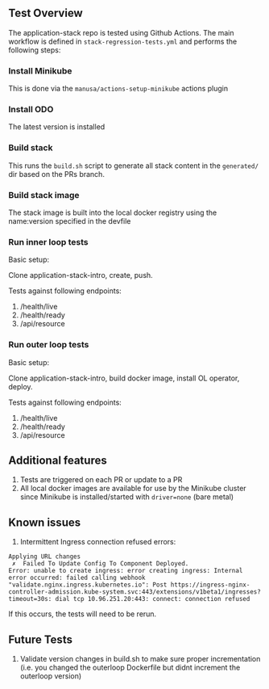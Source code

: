 ## Test Overview

The application-stack repo is tested using Github Actions. The main workflow is defined in `stack-regression-tests.yml` and performs the following steps:

### Install Minikube 

This is done via the `manusa/actions-setup-minikube` actions plugin

### Install ODO

The latest version is installed

### Build stack 

This runs the `build.sh` script to generate all stack content in the `generated/` dir based on the PRs branch.

### Build stack image

The stack image is built into the local docker registry using the name:version specified in the devfile

### Run inner loop tests

Basic setup:

Clone application-stack-intro, create, push.

Tests against following endpoints:

1. /health/live
1. /health/ready
1. /api/resource

### Run outer loop tests

Basic setup:

Clone application-stack-intro, build docker image, install OL operator, deploy.

Tests against following endpoints:

1. /health/live
1. /health/ready
1. /api/resource


## Additional features

1. Tests are triggered on each PR or update to a PR
1. All local docker images are available for use by the Minikube cluster since Minikube is installed/started with `driver=none` (bare metal)


## Known issues

1. Intermittent Ingress connection refused errors:

```
Applying URL changes
 ✗  Failed To Update Config To Component Deployed.
Error: unable to create ingress: error creating ingress: Internal error occurred: failed calling webhook "validate.nginx.ingress.kubernetes.io": Post https://ingress-nginx-controller-admission.kube-system.svc:443/extensions/v1beta1/ingresses?timeout=30s: dial tcp 10.96.251.20:443: connect: connection refused
```

If this occurs, the tests will need to be rerun. 

## Future Tests

1. Validate version changes in build.sh to make sure proper incrementation (i.e. you changed the outerloop Dockerfile but didnt increment the outerloop version)
